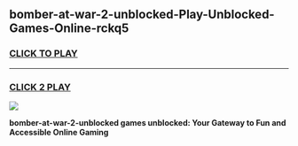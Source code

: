 
## bomber-at-war-2-unblocked-Play-Unblocked-Games-Online-rckq5
<h3>
<a href="https://premium76.site?title=bomber-at-war-2-unblocked&ref=25A">CLICK TO PLAY</a></h3>
<hr>

<h3>
<a href="https://premium76.site?title=bomber-at-war-2-unblocked&ref=25A">CLICK 2 PLAY</a>
  
</h3>

<a href="https://premium76.site?title=bomber-at-war-2-unblocked&ref=25A"><img src="https://clearcache.store/games.png"></a>


**bomber-at-war-2-unblocked games unblocked: Your Gateway to Fun and Accessible Online Gaming**
